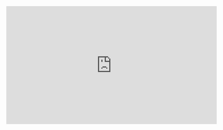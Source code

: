﻿<iframe width="560" height="315" src="https://www.youtube.com/embed/SiphoQHJmIk?list=PL1DEQjXG2xnJOSQf2421r1S040NkvCApp" frameborder="0" allowfullscreen></iframe>

